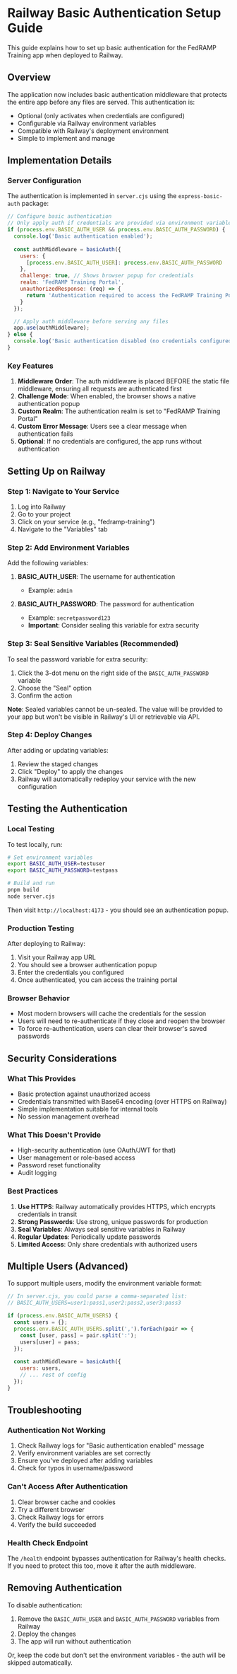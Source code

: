 # Railway Basic Authentication Setup Guide

This guide explains how to set up basic authentication for the FedRAMP Training app when deployed to Railway.

## Overview

The application now includes basic authentication middleware that protects the entire app before any files are served. This authentication is:
- Optional (only activates when credentials are configured)
- Configurable via Railway environment variables
- Compatible with Railway's deployment environment
- Simple to implement and manage

## Implementation Details

### Server Configuration

The authentication is implemented in `server.cjs` using the `express-basic-auth` package:

```javascript
// Configure basic authentication
// Only apply auth if credentials are provided via environment variables
if (process.env.BASIC_AUTH_USER && process.env.BASIC_AUTH_PASSWORD) {
  console.log('Basic authentication enabled');
  
  const authMiddleware = basicAuth({
    users: {
      [process.env.BASIC_AUTH_USER]: process.env.BASIC_AUTH_PASSWORD
    },
    challenge: true, // Shows browser popup for credentials
    realm: 'FedRAMP Training Portal',
    unauthorizedResponse: (req) => {
      return 'Authentication required to access the FedRAMP Training Portal';
    }
  });

  // Apply auth middleware before serving any files
  app.use(authMiddleware);
} else {
  console.log('Basic authentication disabled (no credentials configured)');
}
```

### Key Features

1. **Middleware Order**: The auth middleware is placed BEFORE the static file middleware, ensuring all requests are authenticated first
2. **Challenge Mode**: When enabled, the browser shows a native authentication popup
3. **Custom Realm**: The authentication realm is set to "FedRAMP Training Portal"
4. **Custom Error Message**: Users see a clear message when authentication fails
5. **Optional**: If no credentials are configured, the app runs without authentication

## Setting Up on Railway

### Step 1: Navigate to Your Service

1. Log into Railway
2. Go to your project
3. Click on your service (e.g., "fedramp-training")
4. Navigate to the "Variables" tab

### Step 2: Add Environment Variables

Add the following variables:

1. **BASIC_AUTH_USER**: The username for authentication
   - Example: `admin`
   
2. **BASIC_AUTH_PASSWORD**: The password for authentication
   - Example: `secretpassword123`
   - **Important**: Consider sealing this variable for extra security

### Step 3: Seal Sensitive Variables (Recommended)

To seal the password variable for extra security:

1. Click the 3-dot menu on the right side of the `BASIC_AUTH_PASSWORD` variable
2. Choose the "Seal" option
3. Confirm the action

**Note**: Sealed variables cannot be un-sealed. The value will be provided to your app but won't be visible in Railway's UI or retrievable via API.

### Step 4: Deploy Changes

After adding or updating variables:

1. Review the staged changes
2. Click "Deploy" to apply the changes
3. Railway will automatically redeploy your service with the new configuration

## Testing the Authentication

### Local Testing

To test locally, run:

```bash
# Set environment variables
export BASIC_AUTH_USER=testuser
export BASIC_AUTH_PASSWORD=testpass

# Build and run
pnpm build
node server.cjs
```

Then visit `http://localhost:4173` - you should see an authentication popup.

### Production Testing

After deploying to Railway:

1. Visit your Railway app URL
2. You should see a browser authentication popup
3. Enter the credentials you configured
4. Once authenticated, you can access the training portal

### Browser Behavior

- Most modern browsers will cache the credentials for the session
- Users will need to re-authenticate if they close and reopen the browser
- To force re-authentication, users can clear their browser's saved passwords

## Security Considerations

### What This Provides

- Basic protection against unauthorized access
- Credentials transmitted with Base64 encoding (over HTTPS on Railway)
- Simple implementation suitable for internal tools
- No session management overhead

### What This Doesn't Provide

- High-security authentication (use OAuth/JWT for that)
- User management or role-based access
- Password reset functionality
- Audit logging

### Best Practices

1. **Use HTTPS**: Railway automatically provides HTTPS, which encrypts credentials in transit
2. **Strong Passwords**: Use strong, unique passwords for production
3. **Seal Variables**: Always seal sensitive variables in Railway
4. **Regular Updates**: Periodically update passwords
5. **Limited Access**: Only share credentials with authorized users

## Multiple Users (Advanced)

To support multiple users, modify the environment variable format:

```javascript
// In server.cjs, you could parse a comma-separated list:
// BASIC_AUTH_USERS=user1:pass1,user2:pass2,user3:pass3

if (process.env.BASIC_AUTH_USERS) {
  const users = {};
  process.env.BASIC_AUTH_USERS.split(',').forEach(pair => {
    const [user, pass] = pair.split(':');
    users[user] = pass;
  });
  
  const authMiddleware = basicAuth({
    users: users,
    // ... rest of config
  });
}
```

## Troubleshooting

### Authentication Not Working

1. Check Railway logs for "Basic authentication enabled" message
2. Verify environment variables are set correctly
3. Ensure you've deployed after adding variables
4. Check for typos in username/password

### Can't Access After Authentication

1. Clear browser cache and cookies
2. Try a different browser
3. Check Railway logs for errors
4. Verify the build succeeded

### Health Check Endpoint

The `/health` endpoint bypasses authentication for Railway's health checks. If you need to protect this too, move it after the auth middleware.

## Removing Authentication

To disable authentication:

1. Remove the `BASIC_AUTH_USER` and `BASIC_AUTH_PASSWORD` variables from Railway
2. Deploy the changes
3. The app will run without authentication

Or, keep the code but don't set the environment variables - the auth will be skipped automatically.